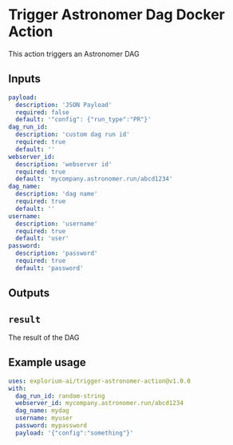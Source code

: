 # Trigger Astronomer Dag Docker Action

This action triggers an Astronomer DAG
## Inputs

```yaml
payload:
  description: 'JSON Payload'
  required: false
  default: '"config": {"run_type":"PR"}'
dag_run_id:
  description: 'custom dag run id'
  required: true
  default: ''
webserver_id:
  description: 'webserver id'
  required: true
  default: 'mycompany.astronomer.run/abcd1234'         
dag_name:
  description: 'dag name'
  required: true
  default: ''
username: 
  description: 'username'
  required: true
  default: 'user'     
password: 
  description: 'password'
  required: true
  default: 'password'   
```

## Outputs

## `result`

The result of the DAG

## Example usage

```yaml
uses: explorium-ai/trigger-astronomer-action@v1.0.0
with:
  dag_run_id: random-string
  webserver_id: mycompany.astronomer.run/abcd1234
  dag_name: mydag
  username: myuser
  password: mypassword
  payload: '{"config":"something"}'
```
